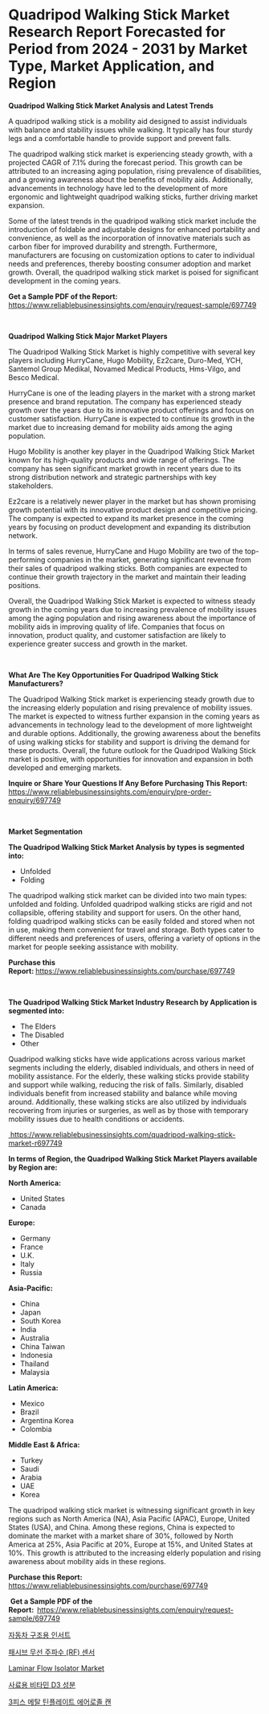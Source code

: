 <p><h1>Quadripod Walking Stick Market Research Report Forecasted for Period from 2024 -  2031 by Market Type, Market Application, and Region</h1></p><p><strong>Quadripod Walking Stick Market Analysis and Latest Trends</strong></p>
<p><p>A quadripod walking stick is a mobility aid designed to assist individuals with balance and stability issues while walking. It typically has four sturdy legs and a comfortable handle to provide support and prevent falls.</p><p>The quadripod walking stick market is experiencing steady growth, with a projected CAGR of 7.1% during the forecast period. This growth can be attributed to an increasing aging population, rising prevalence of disabilities, and a growing awareness about the benefits of mobility aids. Additionally, advancements in technology have led to the development of more ergonomic and lightweight quadripod walking sticks, further driving market expansion.</p><p>Some of the latest trends in the quadripod walking stick market include the introduction of foldable and adjustable designs for enhanced portability and convenience, as well as the incorporation of innovative materials such as carbon fiber for improved durability and strength. Furthermore, manufacturers are focusing on customization options to cater to individual needs and preferences, thereby boosting consumer adoption and market growth. Overall, the quadripod walking stick market is poised for significant development in the coming years.</p></p>
<p><strong>Get a Sample PDF of the Report:&nbsp;</strong> <a href="https://www.reliablebusinessinsights.com/enquiry/request-sample/697749">https://www.reliablebusinessinsights.com/enquiry/request-sample/697749</a></p>
<p>&nbsp;</p>
<p><strong>Quadripod Walking Stick Major Market Players</strong></p>
<p><p>The Quadripod Walking Stick Market is highly competitive with several key players including HurryCane, Hugo Mobility, Ez2care, Duro-Med, YCH, Santemol Group Medikal, Novamed Medical Products, Hms-Vilgo, and Besco Medical.</p><p>HurryCane is one of the leading players in the market with a strong market presence and brand reputation. The company has experienced steady growth over the years due to its innovative product offerings and focus on customer satisfaction. HurryCane is expected to continue its growth in the market due to increasing demand for mobility aids among the aging population.</p><p>Hugo Mobility is another key player in the Quadripod Walking Stick Market known for its high-quality products and wide range of offerings. The company has seen significant market growth in recent years due to its strong distribution network and strategic partnerships with key stakeholders.</p><p>Ez2care is a relatively newer player in the market but has shown promising growth potential with its innovative product design and competitive pricing. The company is expected to expand its market presence in the coming years by focusing on product development and expanding its distribution network.</p><p>In terms of sales revenue, HurryCane and Hugo Mobility are two of the top-performing companies in the market, generating significant revenue from their sales of quadripod walking sticks. Both companies are expected to continue their growth trajectory in the market and maintain their leading positions.</p><p>Overall, the Quadripod Walking Stick Market is expected to witness steady growth in the coming years due to increasing prevalence of mobility issues among the aging population and rising awareness about the importance of mobility aids in improving quality of life. Companies that focus on innovation, product quality, and customer satisfaction are likely to experience greater success and growth in the market.</p></p>
<p>&nbsp;</p>
<p><strong>What Are The Key Opportunities For Quadripod Walking Stick Manufacturers?</strong></p>
<p><p>The Quadripod Walking Stick market is experiencing steady growth due to the increasing elderly population and rising prevalence of mobility issues. The market is expected to witness further expansion in the coming years as advancements in technology lead to the development of more lightweight and durable options. Additionally, the growing awareness about the benefits of using walking sticks for stability and support is driving the demand for these products. Overall, the future outlook for the Quadripod Walking Stick market is positive, with opportunities for innovation and expansion in both developed and emerging markets.</p></p>
<p><strong>Inquire or Share Your Questions If Any Before Purchasing This Report:</strong> <a href="https://www.reliablebusinessinsights.com/enquiry/pre-order-enquiry/697749">https://www.reliablebusinessinsights.com/enquiry/pre-order-enquiry/697749</a></p>
<p>&nbsp;</p>
<p><strong>Market Segmentation</strong></p>
<p><strong>The Quadripod Walking Stick Market Analysis by types is segmented into:</strong></p>
<p><ul><li>Unfolded</li><li>Folding</li></ul></p>
<p><p>The quadripod walking stick market can be divided into two main types: unfolded and folding. Unfolded quadripod walking sticks are rigid and not collapsible, offering stability and support for users. On the other hand, folding quadripod walking sticks can be easily folded and stored when not in use, making them convenient for travel and storage. Both types cater to different needs and preferences of users, offering a variety of options in the market for people seeking assistance with mobility.</p></p>
<p><strong>Purchase this Report:&nbsp;</strong><a href="https://www.reliablebusinessinsights.com/purchase/697749">https://www.reliablebusinessinsights.com/purchase/697749</a></p>
<p>&nbsp;</p>
<p><strong>The Quadripod Walking Stick Market Industry Research by Application is segmented into:</strong></p>
<p><ul><li>The Elders</li><li>The Disabled</li><li>Other</li></ul></p>
<p><p>Quadripod walking sticks have wide applications across various market segments including the elderly, disabled individuals, and others in need of mobility assistance. For the elderly, these walking sticks provide stability and support while walking, reducing the risk of falls. Similarly, disabled individuals benefit from increased stability and balance while moving around. Additionally, these walking sticks are also utilized by individuals recovering from injuries or surgeries, as well as by those with temporary mobility issues due to health conditions or accidents.</p></p>
<p><a href="https://www.reliablebusinessinsights.com/quadripod-walking-stick-market-r697749">&nbsp;https://www.reliablebusinessinsights.com/quadripod-walking-stick-market-r697749</a></p>
<p><strong>In terms of Region, the Quadripod Walking Stick Market Players available by Region are:</strong></p>
<p>
    <p> <strong> North America: </strong>
        <ul>
            <li>United States</li>
            <li>Canada</li>
        </ul>
        </p> 
    <p> <strong> Europe: </strong>
        <ul>
            <li>Germany</li>
            <li>France</li>
            <li>U.K.</li>
            <li>Italy</li>
            <li>Russia</li>
        </ul>
        </p> 
    <p> <strong> Asia-Pacific: </strong>
        <ul>
            <li>China</li>
            <li>Japan</li>
            <li>South Korea</li>
            <li>India</li>
            <li>Australia</li>
            <li>China Taiwan</li>
            <li>Indonesia</li>
            <li>Thailand</li>
            <li>Malaysia</li>
        </ul>
        </p> 
    <p> <strong> Latin America: </strong>
        <ul>
            <li>Mexico</li>
            <li>Brazil</li>
            <li>Argentina Korea</li>
            <li>Colombia</li>
        </ul>
        </p> 
    <p> <strong> Middle East & Africa: </strong>
        <ul>
            <li>Turkey</li>
            <li>Saudi</li>
            <li>Arabia</li>
            <li>UAE</li>
            <li>Korea</li>
        </ul>
    </p>
    </p>
<p><p>The quadripod walking stick market is witnessing significant growth in key regions such as North America (NA), Asia Pacific (APAC), Europe, United States (USA), and China. Among these regions, China is expected to dominate the market with a market share of 30%, followed by North America at 25%, Asia Pacific at 20%, Europe at 15%, and United States at 10%. This growth is attributed to the increasing elderly population and rising awareness about mobility aids in these regions.</p></p>
<p><strong>Purchase this Report: </strong><a href="https://www.reliablebusinessinsights.com/purchase/697749">https://www.reliablebusinessinsights.com/purchase/697749</a></p>
<p>&nbsp;<strong>Get a Sample PDF of the Report:&nbsp;&nbsp;</strong><a href="https://www.reliablebusinessinsights.com/enquiry/request-sample/697749">https://www.reliablebusinessinsights.com/enquiry/request-sample/697749</a></p>
<p><strong></strong></p>
<p><p><a href="https://medium.com/@lowellleke20231/%EC%9E%90%EB%8F%99%EC%B0%A8-%EA%B5%AC%EC%A1%B0-%EC%82%BD%EC%9E%85%EB%AC%BC-%EC%8B%9C%EC%9E%A5-%EA%B7%9C%EB%AA%A8-cagr-%EB%8F%99%ED%96%A5-2024-2030-cd4be92ed987">자동차 구조용 인서트</a></p><p><a href="https://medium.com/@hilmi-2a/%EC%88%98%EB%8F%99-%EB%9D%BC%EB%94%94%EC%98%A4-%EC%A3%BC%ED%8C%8C%EC%88%98-rf-%EC%84%BC%EC%84%9C-%EC%8B%9C%EC%9E%A5-%ED%86%B5%EC%B0%B0-%EC%8B%9C%EC%9E%A5-%EB%8F%99%ED%96%A5-%EC%84%B1%EC%9E%A5-2024%EB%85%84%EB%B6%80%ED%84%B0-2031%EB%85%84%EA%B9%8C%EC%A7%80-%EC%98%88%EC%B8%A1-d3645d89ae7e">패시브 무선 주파수 (RF) 센서</a></p><p><a href="https://github.com/Airanohannonzb68e5pb53oc1/Market-Research-Report-List-2/blob/main/laminar-flow-isolator-market.md">Laminar Flow Isolator Market</a></p><p><a href="https://github.com/kimvicki3212024/Market-Research-Report-List-1/blob/main/666200488836.md">사료용 비타민 D3 성분</a></p><p><a href="https://github.com/khairinauzunul/Market-Research-Report-List-1/blob/main/622501388835.md">3피스 메탈 틴플레이트 에어로졸 캔</a></p></p>